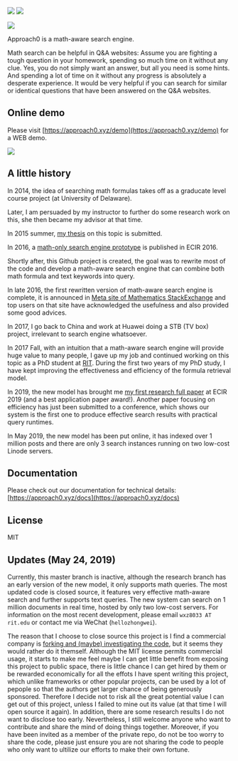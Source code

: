 ![](https://api.travis-ci.org/approach0/search-engine.svg)
![](http://github-release-version.herokuapp.com/github/approach0/search-engine/release.png)

![](https://raw.githubusercontent.com/approach0/search-engine-docs-eng/master/logo.png)

Approach0 is a math-aware search engine.

Math search can be helpful in Q&A websites: Assume you are fighting a tough
question in your homework, spending so much time on it without any clue.
Yes, you do not simply want an answer, but all you need is some hints.
And spending a lot of time on it without any progress is absolutely a desperate
experience. It would be very helpful if you can search for similar or identical
questions that have been answered on the Q&A websites.

## Online demo
Please visit [https://approach0.xyz/demo](https://approach0.xyz/demo) for a WEB demo.

![](https://github.com/approach0/search-engine-docs-eng/raw/master/img/clip.gif)

## A little history
In 2014, the idea of searching math formulas takes off as a graducate level course project (at University of Delaware).

Later, I am persuaded by my instructor to further do some research work on this, she then became my advisor at that time.

In 2015 summer, [my thesis](https://github.com/tkhost/tkhost.github.io/raw/master/opmes/thesis-ref.pdf) on this topic is submitted.

In 2016, a [math-only search engine prototype](https://github.com/tkhost/tkhost.github.io/raw/master/opmes/ecir2016.pdf) is published in ECIR 2016.

Shortly after, this Github project is created, the goal was to rewrite most of the code and develop a math-aware search engine that can combine both math formula and text keywords into query.

In late 2016, the first rewritten version of math-aware search engine is complete, it is announced in [Meta site of Mathematics StackExchange](https://math.meta.stackexchange.com/questions/24978) and top users on that site have acknowledged the usefulness and also provided some good advices.

In 2017, I go back to China and work at Huawei doing a STB (TV box) project, irrelevant to search engine whatsoever.

In 2017 Fall, with an intuition that a math-aware search engine will provide huge value to many people, I gave up my job and continued working on this topic as a PhD student at [RIT](https://www.cs.rit.edu/~dprl/members.html).
During the first two years of my PhD study, I have kept improving the effectiveness and efficiency of the formula retrieval model.

In 2019, the new model has brought me [my first research full paper](http://ecir2019.org/best-paper-awards/) at ECIR 2019 (and a best application paper award!).
Another paper focusing on efficiency has just been submitted to a conference, which shows our system is the first one to produce effective search results with practical query runtimes.

In May 2019, the new model has been put online, it has indexed over 1 million posts and there are only 3 search instances running on two low-cost Linode servers.

## Documentation
Please check out our documentation for technical details:
[https://approach0.xyz/docs](https://approach0.xyz/docs)

## License
MIT

## Updates (May 24, 2019)
Currently, this master branch is inactive, although the research branch has an early version of the new model, it only supports math queries.
The most updated code is closed source, it features very effective math-aware search and further supports text queries.
The new system can search on 1 million documents in real time, hosted by only two low-cost servers.
For information on the most recent development, please email `wxz8033 AT rit.edu` or contact me via WeChat (`hellozhongwei`).

The reason that I choose to close source this project is I find a commercial company is [forking and (maybe) investigating the code](https://github.com/chensuim/search-engine/commit/27850b8db1338512ae7178da7ccb55460f6ac4f8), but it seems they would rather do it themself. Although the MIT license permits commercial usage, it starts to make me feel maybe I can get little benefit from exposing this project to public space, there is little chance I can get hired by them or be rewarded economically for all the effots I have spent writing this project, which unlike frameworks or other popular projects, can be used by a lot of pepople so that the authors get larger chance of being generously sponsored. Therefore I decide not to risk all the great potential value I can get out of this project, unless I failed to mine out its value (at that time I will open source it again). In addition, there are some research results I do not want to disclose too early. Nevertheless, I still welcome anyone who want to contribute and share the mind of doing things together. Moreover, if you have been invited as a member of the private repo, do not be too worry to share the code, please just ensure you are not sharing the code to people who only want to ultilize our efforts to make their own fortune.

